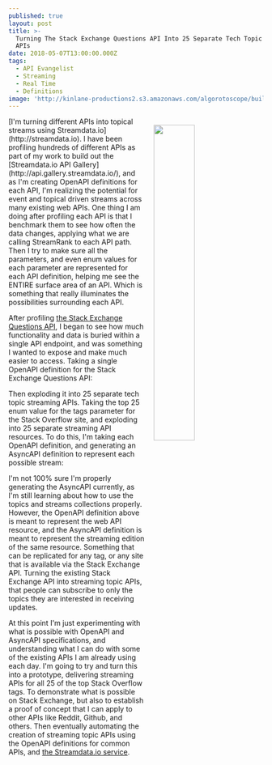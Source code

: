 ```yaml
---
published: true
layout: post
title: >-
  Turning The Stack Exchange Questions API Into 25 Separate Tech Topic Streaming
  APIs
date: 2018-05-07T13:00:00.000Z
tags:
  - API Evangelist
  - Streaming
  - Real Time
  - Definitions
image: 'http://kinlane-productions2.s3.amazonaws.com/algorotoscope/builder/filtered/80_168_800_500_0_max_0_1_-1.jpg'
---
```

<p><img src="{{ page.image }}" width="40%" align="right" style="padding: 15px;" /></p>[I'm turning different APIs into topical streams using Streamdata.io](http://streamdata.io). I have been profiling hundreds of different APIs as part of my work to build out the [Streamdata.io API Gallery](http://api.gallery.streamdata.io/), and as I'm creating OpenAPI definitions for each API, I'm realizing the potential for event and topical driven streams across many existing web APIs. One thing I am doing after profiling each API is that I benchmark them to see how often the data changes, applying what we are calling StreamRank to each API path. Then I try to make sure all the parameters, and even enum values for each parameter are represented for each API definition, helping me see the ENTIRE surface area of an API. Which is something that really illuminates the possibilities surrounding each API.

After profiling [the Stack Exchange Questions API](https://api.stackexchange.com/docs/questions#order=desc&sort=activity&tagged=php&filter=default&site=stackoverflow&run=true), I began to see how much functionality and data is buried within a single API endpoint, and was something I wanted to expose and make much easier to access. Taking a single OpenAPI definition for the Stack Exchange Questions API:

<script src="https://gist.github.com/kinlane/ab5c043fc2aa08fc233935e57e24d217.js"></script>

Then exploding it into 25 separate tech topic streaming APIs. Taking the top 25 enum value for the tags parameter for the Stack Overflow site, and exploding into 25 separate streaming API resources. To do this, I'm taking each OpenAPI definition, and generating an AsyncAPI definition to represent each possible stream:

<script src="https://gist.github.com/kinlane/cab2b55c14b8fe0b6dab3ef9d198e2d2.js"></script>

I'm not 100% sure I'm properly generating the AsyncAPI currently, as I'm still learning about how to use the topics and streams collections properly. However, the OpenAPI definition above is meant to represent the web API resource, and the AsyncAPI definition is meant to represent the streaming edition of the same resource. Something that can be replicated for any tag, or any site that is available via the Stack Exchange API. Turning the existing Stack Exchange API into streaming topic APIs, that people can subscribe to only the topics they are interested in receiving updates.

At this point I'm just experimenting with what is possible with OpenAPI and AsyncAPI specifications, and understanding what I can do with some of the existing APIs I am already using each day. I'm going to try and turn this into a prototype, delivering streaming APIs for all 25 of the top Stack Overflow tags. To demonstrate what is possible on Stack Exchange, but also to establish a proof of concept that I can apply to other APIs like Reddit, Github, and others. Then eventually automating the creation of streaming topic APIs using the OpenAPI definitions for common APIs, and [the Streamdata.io service](http://streamdata.io).
